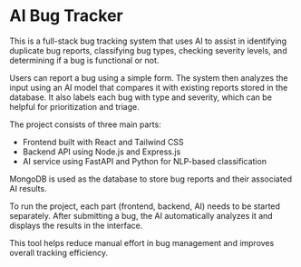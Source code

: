# AI Bug Tracker

This is a full-stack bug tracking system that uses AI to assist in identifying duplicate bug reports, classifying bug types, checking severity levels, and determining if a bug is functional or not.

Users can report a bug using a simple form. The system then analyzes the input using an AI model that compares it with existing reports stored in the database. It also labels each bug with type and severity, which can be helpful for prioritization and triage.

The project consists of three main parts:

- Frontend built with React and Tailwind CSS
- Backend API using Node.js and Express.js
- AI service using FastAPI and Python for NLP-based classification

MongoDB is used as the database to store bug reports and their associated AI results.

To run the project, each part (frontend, backend, AI) needs to be started separately. After submitting a bug, the AI automatically analyzes it and displays the results in the interface.

This tool helps reduce manual effort in bug management and improves overall tracking efficiency.

